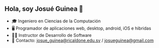 ## Hola, soy Josué Guinea 👋

+ 🎓 Ingeniero en Ciencias de la Computación
+ 🖥️ Programador de aplicaciones web, desktop, android, iOS e hibridas
+ 🙋‍♂️ Instructor de Desarrollo de Software
+ 📨 Contacto: josue_guinea@ricaldone.edu.sv / josueguinea@gmail.com
